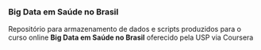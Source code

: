 ### Big Data em Saúde no Brasil

Repositório para armazenamento de dados e scripts produzidos para o curso online **Big Data em Saúde no Brasil** oferecido pela USP via Coursera
